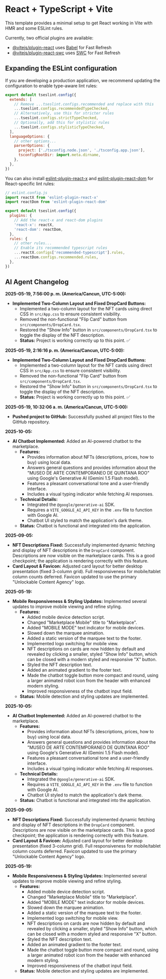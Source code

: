 # React + TypeScript + Vite

This template provides a minimal setup to get React working in Vite with HMR and some ESLint rules.

Currently, two official plugins are available:

- [@vitejs/plugin-react](https://github.com/vitejs/vite-plugin-react/blob/main/packages/plugin-react) uses [Babel](https://babeljs.io/) for Fast Refresh
- [@vitejs/plugin-react-swc](https://github.com/vitejs/vite-plugin-react/blob/main/packages/plugin-react-swc) uses [SWC](https://swc.rs/) for Fast Refresh

## Expanding the ESLint configuration

If you are developing a production application, we recommend updating the configuration to enable type-aware lint rules:

```js
export default tseslint.config({
  extends: [
    // Remove ...tseslint.configs.recommended and replace with this
    ...tseslint.configs.recommendedTypeChecked,
    // Alternatively, use this for stricter rules
    ...tseslint.configs.strictTypeChecked,
    // Optionally, add this for stylistic rules
    ...tseslint.configs.stylisticTypeChecked,
  ],
  languageOptions: {
    // other options...
    parserOptions: {
      project: ['./tsconfig.node.json', './tsconfig.app.json'],
      tsconfigRootDir: import.meta.dirname,
    },
  },
})
```

You can also install [eslint-plugin-react-x](https://github.com/Rel1cx/eslint-react/tree/main/packages/plugins/eslint-plugin-react-x) and [eslint-plugin-react-dom](https://github.com/Rel1cx/eslint-react/tree/main/packages/plugins/eslint-plugin-react-dom) for React-specific lint rules:

```js
// eslint.config.js
import reactX from 'eslint-plugin-react-x'
import reactDom from 'eslint-plugin-react-dom'

export default tseslint.config({
  plugins: {
    // Add the react-x and react-dom plugins
    'react-x': reactX,
    'react-dom': reactDom,
  },
  rules: {
    // other rules...
    // Enable its recommended typescript rules
    ...reactX.configs['recommended-typescript'].rules,
    ...reactDom.configs.recommended.rules,
  },
})
```

## AI Agent Changelog

**2025-05-19, 7:56:00 p. m. (America/Cancun, UTC-5:00):**
- **Implemented Two-Column Layout and Fixed DropCard Buttons:**
  - Implemented a two-column layout for the NFT cards using direct CSS in `src/App.css` to ensure consistent visibility.
  - Removed the non-functional "Flip Card" button from `src/components/DropCard.tsx`.
  - Restored the "Show Info" button in `src/components/DropCard.tsx` to toggle the display of the NFT description.
  - **Status:** Project is working correctly up to this point. ✅

**2025-05-19, 2:16:16 p. m. (America/Cancun, UTC-5:00):**
- **Implemented Two-Column Layout and Fixed DropCard Buttons:**
  - Implemented a two-column layout for the NFT cards using direct CSS in `src/App.css` to ensure consistent visibility.
  - Removed the non-functional "Flip Card" button from `src/components/DropCard.tsx`.
  - Restored the "Show Info" button in `src/components/DropCard.tsx` to toggle the display of the NFT description.
  - **Status:** Project is working correctly up to this point. ✅

**2025-05-19, 10:32:06 a. m. (America/Cancun, UTC-5:00):**
- **Pushed project to GitHub:** Successfully pushed all project files to the GitHub repository.

**2025-10-05:**
- **AI Chatbot Implemented:** Added an AI-powered chatbot to the marketplace.
  - **Features:**
    - Provides information about NFTs (descriptions, prices, how to buy) using local data.
    - Answers general questions and provides information about the "MUSEO DE ARTE CONTEMPORANEO DE QUINTANA ROO" using Google's Generative AI (Gemini 1.5 Flash model).
    - Features a pleasant conversational tone and a user-friendly interface.
    - Includes a visual typing indicator while fetching AI responses.
  - **Technical Details:**
    - Integrated the `@google/generative-ai` SDK.
    - Requires a `VITE_GOOGLE_AI_API_KEY` in the `.env` file to function with Google AI.
    - Chatbot UI styled to match the application's dark theme.
  - **Status:** Chatbot is functional and integrated into the application.

**2025-09-05:**
- **NFT Descriptions Fixed:** Successfully implemented dynamic fetching and display of NFT descriptions in the `DropCard` component. Descriptions are now visible on the marketplace cards. This is a good checkpoint; the application is rendering correctly with this feature.
- **Card Layout & Favicon:** Adjusted card layout for better desktop presentation (fixed 3-column grid). Full responsiveness for mobile/tablet column counts deferred. Favicon updated to use the primary "Unlockable Content Agency" logo.

**2025-05-19:**
- **Mobile Responsiveness & Styling Updates:** Implemented several updates to improve mobile viewing and refine styling.
  - **Features:**
    - Added mobile device detection script.
    - Changed "Marketplace Mobile" title to "Marketplace".
    - Added "MOBILE MODE" text indicator for mobile devices.
    - Slowed down the marquee animation.
    - Added a static version of the marquee text to the footer.
    - Implemented logo switching for mobile view.
    - NFT descriptions on cards are now hidden by default and revealed by clicking a smaller, styled "Show Info" button, which can be closed with a modern styled and responsive "X" button.
    - Styled the NFT description text.
    - Added an animated gradient to the footer text.
    - Made the chatbot toggle button more compact and round, using a larger animated robot icon from the header with enhanced modern styling.
    - Improved responsiveness of the chatbot input field.
  - **Status:** Mobile detection and styling updates are implemented.

**2025-10-05:**
- **AI Chatbot Implemented:** Added an AI-powered chatbot to the marketplace.
  - **Features:**
    - Provides information about NFTs (descriptions, prices, how to buy) using local data.
    - Answers general questions and provides information about the "MUSEO DE ARTE CONTEMPORANEO DE QUINTANA ROO" using Google's Generative AI (Gemini 1.5 Flash model).
    - Features a pleasant conversational tone and a user-friendly interface.
    - Includes a visual typing indicator while fetching AI responses.
  - **Technical Details:**
    - Integrated the `@google/generative-ai` SDK.
    - Requires a `VITE_GOOGLE_AI_API_KEY` in the `.env` file to function with Google AI.
    - Chatbot UI styled to match the application's dark theme.
  - **Status:** Chatbot is functional and integrated into the application.

**2025-09-05:**
- **NFT Descriptions Fixed:** Successfully implemented dynamic fetching and display of NFT descriptions in the `DropCard` component. Descriptions are now visible on the marketplace cards. This is a good checkpoint; the application is rendering correctly with this feature.
- **Card Layout & Favicon:** Adjusted card layout for better desktop presentation (fixed 3-column grid). Full responsiveness for mobile/tablet column counts deferred. Favicon updated to use the primary "Unlockable Content Agency" logo.

**2025-05-19:**
- **Mobile Responsiveness & Styling Updates:** Implemented several updates to improve mobile viewing and refine styling.
  - **Features:**
    - Added mobile device detection script.
    - Changed "Marketplace Mobile" title to "Marketplace".
    - Added "MOBILE MODE" text indicator for mobile devices.
    - Slowed down the marquee animation.
    - Added a static version of the marquee text to the footer.
    - Implemented logo switching for mobile view.
    - NFT descriptions on cards are now hidden by default and revealed by clicking a smaller, styled "Show Info" button, which can be closed with a modern styled and responsive "X" button.
    - Styled the NFT description text.
    - Added an animated gradient to the footer text.
    - Made the chatbot toggle button more compact and round, using a larger animated robot icon from the header with enhanced modern styling.
    - Improved responsiveness of the chatbot input field.
  - **Status:** Mobile detection and styling updates are implemented.
